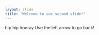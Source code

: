```yaml
---
layout: slide
title: "Welcome to our second slide!"
---
```

hip hip hooray
Use the left arrow to go back!
